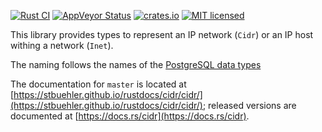 [![Rust CI](https://github.com/stbuehler/rust-cidr/actions/workflows/rust.yml/badge.svg?branch=master&event=push)](https://github.com/stbuehler/rust-cidr/actions/workflows/rust.yml)
[![AppVeyor Status](https://ci.appveyor.com/api/projects/status/m37iv2rue63lamfd?svg=true)](https://ci.appveyor.com/project/stbuehler/rust-cidr)
[![crates.io](https://img.shields.io/crates/v/cidr.svg)](https://crates.io/crates/cidr)
[![MIT licensed](https://img.shields.io/badge/license-MIT-blue.svg)](./LICENSE)

This library provides types to represent an IP network (`Cidr`) or an IP
host withing a network (`Inet`).

The naming follows the names of the [PostgreSQL data types](https://www.postgresql.org/docs/current/static/datatype-net-types.html)

The documentation for `master` is located at [https://stbuehler.github.io/rustdocs/cidr/cidr/](https://stbuehler.github.io/rustdocs/cidr/cidr/); released versions are documented at [https://docs.rs/cidr](https://docs.rs/cidr).
